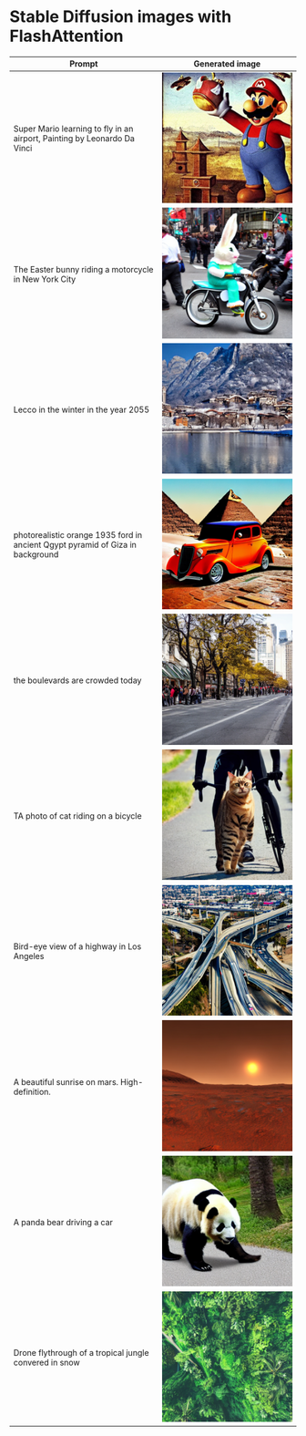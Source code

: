 # Stable Diffusion images with FlashAttention

| Prompt | Generated image |
| --- | --- 
| Super Mario learning to fly in an airport, Painting by Leonardo Da Vinci | ![stable_diffusion-super_mario_airport](./0.png)
| The Easter bunny riding a motorcycle in New York City | ![stable_diffusion-easter_bunny](./1.png)
| Lecco in the winter in the year 2055 | ![stable_diffusion-lecco_winter](./2.png)
| photorealistic orange 1935 ford in ancient Qgypt pyramid of Giza in background | ![stable_diffusion-pyramids_ford](./3.png)
| the boulevards are crowded today | ![stable_diffusion-boulevards](./4.png)
| TA photo of cat riding on a bicycle | ![stable_diffusion-cat_riding_bicycle](./5.png)
| Bird-eye view of a highway in Los Angeles | ![stable_diffusion-bird_highway](./6.png)
| A beautiful sunrise on mars. High-definition. | ![stable_diffusion-sunrise_mars](./7.png)
| A panda bear driving a car | ![stable_diffusion-panda_bear](./8.png)
| Drone flythrough of a tropical jungle convered in snow | ![stable_diffusion-drone_tropical_jungle](./9.png)